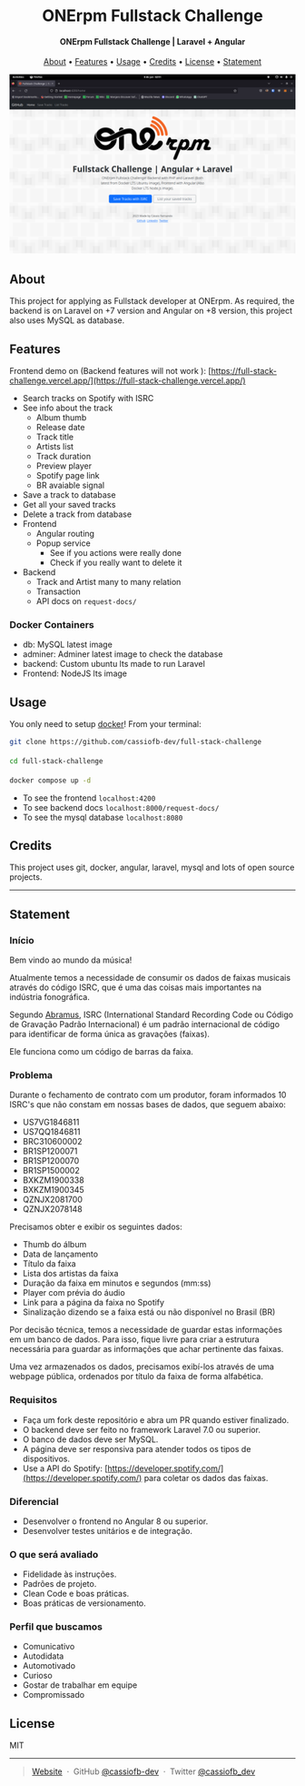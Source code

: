 <h1 align="center">
  ONErpm Fullstack Challenge
</h1>

<h4 align="center">ONErpm Fullstack Challenge | Laravel + Angular</h4>

<p align="center">
  <a href="#about">About</a> •
  <a href="#features">Features</a> •
  <a href="#usage">Usage</a> •
  <a href="#credits">Credits</a> •
  <a href="#license">License</a> •
  <a href="#statement">Statement</a>
</p>

![screenshot](screenshot.png)

## About

This project for applying as Fullstack developer at ONErpm. As required, the backend is on Laravel on +7 version and Angular on +8 version, this project also uses MySQL as database.

## Features

Frontend demo on (Backend features will not work ):
[https://full-stack-challenge.vercel.app/](https://full-stack-challenge.vercel.app/)

- Search tracks on Spotify with ISRC
- See info about the track
  - Album thumb
  - Release date
  - Track title
  - Artists list
  - Track duration
  - Preview player
  - Spotify page link
  - BR avaiable signal
- Save a track to database
- Get all your saved tracks
- Delete a track from database
- Frontend
  - Angular routing
  - Popup service
    - See if you actions were really done
    - Check if you really want to delete it
- Backend
  - Track and Artist many to many relation
  - Transaction
  - API docs on ``request-docs/``

### Docker Containers

- db: MySQL latest image
- adminer: Adminer latest image to check the database
- backend: Custom ubuntu lts made to run Laravel
- Frontend: NodeJS lts image


## Usage

You only need to setup [docker](https://www.docker.com/)! From your terminal:

```sh
git clone https://github.com/cassiofb-dev/full-stack-challenge

cd full-stack-challenge

docker compose up -d
```

- To see the frontend ``localhost:4200``
- To see backend docs ``localhost:8000/request-docs/``
- To see the mysql database ``localhost:8080``

## Credits

This project uses git, docker, angular, laravel, mysql and lots of open source projects.

---

## Statement

### Início

Bem vindo ao mundo da música!

Atualmente temos a necessidade de consumir os dados de faixas musicais através do código ISRC, que é uma das coisas mais importantes na indústria fonográfica.

Segundo [Abramus](https://www.abramus.org.br/musica/isrc/), ISRC (International Standard Recording Code ou Código de Gravação Padrão Internacional) é um padrão internacional de código para identificar de forma única as gravações (faixas).

Ele funciona como um código de barras da faixa.


### Problema

Durante o fechamento de contrato com um produtor, foram informados 10 ISRC's que não constam em nossas bases de dados, que seguem abaixo:

* US7VG1846811
* US7QQ1846811
* BRC310600002
* BR1SP1200071
* BR1SP1200070
* BR1SP1500002
* BXKZM1900338
* BXKZM1900345
* QZNJX2081700
* QZNJX2078148

Precisamos obter e exibir os seguintes dados:

* Thumb do álbum
* Data de lançamento
* Título da faixa
* Lista dos artistas da faixa
* Duração da faixa em minutos e segundos (mm:ss)
* Player com prévia do áudio
* Link para a página da faixa no Spotify
* Sinalização dizendo se a faixa está ou não disponível no Brasil (BR)

Por decisão técnica, temos a necessidade de guardar estas informações em um banco de dados. Para isso, fique livre para criar a estrutura necessária para guardar as informações que achar pertinente das faixas.

Uma vez armazenados os dados, precisamos exibí-los através de uma webpage pública, ordenados por título da faixa de forma alfabética.


### Requisitos

* Faça um fork deste repositório e abra um PR quando estiver finalizado.
* O backend deve ser feito no framework Laravel 7.0 ou superior.
* O banco de dados deve ser MySQL.
* A página deve ser responsiva para atender todos os tipos de dispositivos.
* Use a API do Spotify: [https://developer.spotify.com/](https://developer.spotify.com/) para coletar os dados das faixas.


### Diferencial

* Desenvolver o frontend no Angular 8 ou superior.
* Desenvolver testes unitários e de integração.


### O que será avaliado

* Fidelidade às instruções.
* Padrões de projeto.
* Clean Code e boas práticas.
* Boas práticas de versionamento.


### Perfil que buscamos

* Comunicativo
* Autodidata
* Automotivado
* Curioso
* Gostar de trabalhar em equipe
* Compromissado

## License

MIT

---

> [Website](https://cassiofernando.netlify.app/) &nbsp;&middot;&nbsp;
> GitHub [@cassiofb-dev](https://github.com/cassiofb-dev) &nbsp;&middot;&nbsp;
> Twitter [@cassiofb_dev](https://twitter.com/cassiofb_dev)
